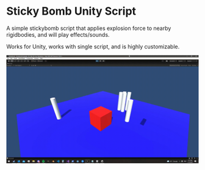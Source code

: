 # Sticky Bomb Unity Script

A simple stickybomb script that applies explosion force to nearby rigidbodies, and will play effects/sounds.

Works for Unity, works with single script, and is highly customizable.

![StickyBomb Showcase](StickybombShowcase.gif)